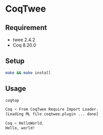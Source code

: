 # CoqTwee

## Requirement

- twee 2.4.2
- Coq 8.20.0

## Setup

```bash
make && make install
```

## Usage

```bash
coqtop

Coq < From CoqTwee Require Import Loader.
[Loading ML file coqtwee.plugin ... done]

Coq < HelloWorld.
Hello, world!
```
